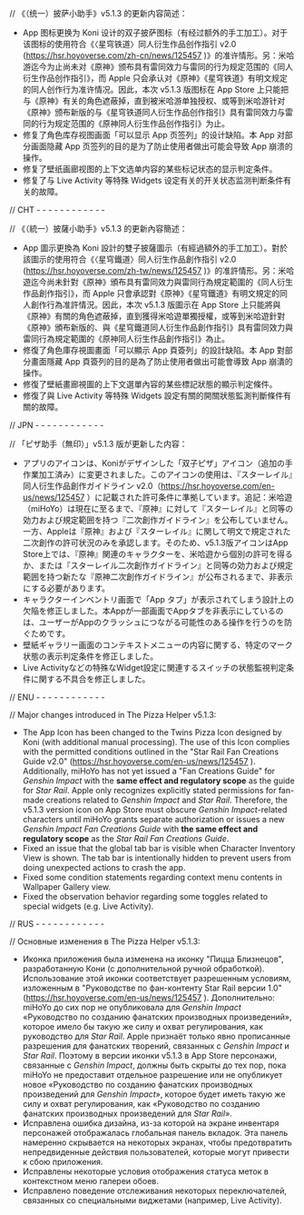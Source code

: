 // 《（统一）披萨小助手》v5.1.3 的更新内容简述：

- App 图标更换为 Koni 设计的双子披萨图标（有经过额外的手工加工）。对于该图标的使用符合《〈星穹铁道〉同人衍生作品创作指引 v2.0 (https://hsr.hoyoverse.com/zh-cn/news/125457 )》的准许情形。另：米哈游迄今为止尚未对《原神》颁布具有雷同效力与雷同的行为规定范围的《同人衍生作品创作指引》，而 Apple 只会承认对《原神》《星穹铁道》有明文规定的同人创作行为准许情况。因此，本次 v5.1.3 版图标在 App Store 上只能把与《原神》有关的角色遮蔽掉，直到被米哈游单独授权、或等到米哈游针对《原神》颁布新版的与《星穹铁道同人衍生作品创作指引》具有雷同效力与雷同的行为规定范围的《原神同人衍生作品创作指引》为止。
- 修复了角色库存视图画面「可以显示 App 页签列」的设计缺陷。本 App 对部分画面隐藏 App 页签列的目的是为了防止使用者做出可能会导致 App 崩溃的操作。
- 修复了壁纸画廊视图的上下文选单内容的某些标记状态的显示判定条件。
- 修复了与 Live Activity 等特殊 Widgets 设定有关的开关状态监测判断条件有关的故障。

// CHT - - - - - - - - - - - -

// 《（統一）披薩小助手》v5.1.3 的更新內容簡述：

- App 圖示更換為 Koni 設計的雙子披薩圖示（有經過額外的手工加工）。對於該圖示的使用符合《〈星穹鐵道〉同人衍生作品創作指引 v2.0 (https://hsr.hoyoverse.com/zh-tw/news/125457 )》的准許情形。另：米哈遊迄今尚未針對《原神》頒布具有雷同效力與雷同行為規定範圍的《同人衍生作品創作指引》，而 Apple 只會承認對《原神》《星穹鐵道》有明文規定的同人創作行為准許情況。因此，本次 v5.1.3 版圖示在 App Store 上只能將與《原神》有關的角色遮蔽掉，直到獲得米哈遊單獨授權，或等到米哈遊針對《原神》頒布新版的、與《星穹鐵道同人衍生作品創作指引》具有雷同效力與雷同行為規定範圍的《原神同人衍生作品創作指引》為止。
- 修復了角色庫存視圖畫面「可以顯示 App 頁簽列」的設計缺陷。本 App 對部分畫面隱藏 App 頁簽列的目的是為了防止使用者做出可能會導致 App 崩潰的操作。
- 修復了壁紙畫廊視圖的上下文選單內容的某些標記狀態的顯示判定條件。
- 修復了與 Live Activity 等特殊 Widgets 設定有關的開關狀態監測判斷條件有關的故障。

// JPN - - - - - - - - - - - -

// 「ピザ助手（無印）」v5.1.3 版が更新した内容：

- アプリのアイコンは、Koniがデザインした「双子ピザ」アイコン（追加の手作業加工済み）に変更されました。このアイコンの使用は、『スターレイル』同人衍生作品創作ガイドライン v2.0（https://hsr.hoyoverse.com/en-us/news/125457 ）に記載された許可条件に準拠しています。追記：米哈遊（miHoYo）は現在に至るまで、『原神』に対して『スターレイル』と同等の効力および規定範囲を持つ『二次創作ガイドライン』を公布していません。一方、Appleは『原神』および『スターレイル』に関して明文で規定された二次創作の許可状況のみを承認します。そのため、v5.1.3版アイコンはApp Store上では、『原神』関連のキャラクターを、米哈遊から個別の許可を得るか、または『スターレイル二次創作ガイドライン』と同等の効力および規定範囲を持つ新たな『原神二次創作ガイドライン』が公布されるまで、非表示にする必要があります。
- キャラクターインベントリ画面で「App タブ」が表示されてしまう設計上の欠陥を修正しました。本Appが一部画面でAppタブを非表示にしているのは、ユーザーがAppのクラッシュにつながる可能性のある操作を行うのを防ぐためです。
- 壁紙ギャラリー画面のコンテキストメニューの内容に関する、特定のマーク状態の表示判定条件を修正しました。
- Live Activityなどの特殊なWidget設定に関連するスイッチの状態監視判定条件に関する不具合を修正しました。

// ENU - - - - - - - - - - - -

// Major changes introduced in The Pizza Helper v5.1.3:

- The App Icon has been changed to the Twins Pizza Icon designed by Koni (with additional manual processing). The use of this Icon complies with the permitted conditions outlined in the "Star Rail Fan Creations Guide v2.0" (https://hsr.hoyoverse.com/en-us/news/125457 ). Additionally, miHoYo has not yet issued a "Fan Creations Guide" for *Genshin Impact* with the **same effect and regulatory scope** as the guide for *Star Rail*. Apple only recognizes explicitly stated permissions for fan-made creations related to *Genshin Impact* and *Star Rail*. Therefore, the v5.1.3 version icon on App Store must obscure *Genshin Impact*-related characters until miHoYo grants separate authorization or issues a new *Genshin Impact Fan Creations Guide* with **the same effect and regulatory scope** as the *Star Rail Fan Creations Guide*.
- Fixed an issue that the global tab bar is visible when Character Inventory View is shown. The tab bar is intentionally hidden to prevent users from doing unexpected actions to crash the app.
- Fixed some condition statements regarding context menu contents in Wallpaper Gallery view.
- Fixed the observation behavior regarding some toggles related to special widgets (e.g. Live Activity).

// RUS - - - - - - - - - - - -

// Основные изменения в The Pizza Helper v5.1.3:

- Иконка приложения была изменена на иконку "Пицца Близнецов", разработанную Кони (с дополнительной ручной обработкой). Использование этой иконки соответствует разрешенным условиям, изложенным в "Руководстве по фан-контенту Star Rail версии 1.0" (https://hsr.hoyoverse.com/en-us/news/125457 ). Дополнительно: miHoYo до сих пор не опубликовала для *Genshin Impact* «Руководство по созданию фанатских производных произведений», которое имело бы такую же силу и охват регулирования, как руководство для *Star Rail*. Apple признаёт только явно прописанные разрешения для фанатских творений, связанных с *Genshin Impact* и *Star Rail*. Поэтому в версии иконки v5.1.3 в App Store персонажи, связанные с *Genshin Impact*, должны быть скрыты до тех пор, пока miHoYo не предоставит отдельное разрешение или не опубликует новое «Руководство по созданию фанатских производных произведений для *Genshin Impact*», которое будет иметь такую же силу и охват регулирования, как «Руководство по созданию фанатских производных произведений для *Star Rail*».
- Исправлена ошибка дизайна, из-за которой на экране инвентаря персонажей отображалась глобальная панель вкладок. Эта панель намеренно скрывается на некоторых экранах, чтобы предотвратить непредвиденные действия пользователей, которые могут привести к сбою приложения.
- Исправлены некоторые условия отображения статуса меток в контекстном меню галереи обоев.
- Исправлено поведение отслеживания некоторых переключателей, связанных со специальными виджетами (например, Live Activity).
